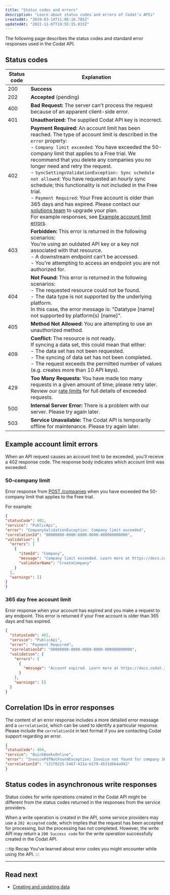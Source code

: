 ```yaml
---
title: "Status codes and errors"
description: "Learn about status codes and errors of Codat's APIs"
createdAt: "2019-03-14T11:06:10.705Z"
updatedAt: "2022-11-07T19:55:15.033Z"
---
```


The following page describes the status codes and standard error responses used in the Codat API.

## Status codes

| Status code 	| Explanation 	|
|---	|---	|
| 200 	| **Success** 	|
| 202 	| **Accepted** (pending) 	|
| 400 	| **Bad Request:** The server can't process the request because of an apparent client-side error. 	|
| 401 	| **Unauthorized:** The supplied Codat API key is incorrect. 	|
| 402 	| **Payment Required:** An account limit has been reached. The type of account limit is described in the `error` property:  <br/>- `Company limit exceeded`: You have exceeded the 50-company limit that applies to a Free trial. We recommend that you delete any companies you no longer need and retry the request.  <br/>- `SyncSettingsValidationException: Sync schedule not allowed`: You have requested an _hourly_ sync schedule; this functionality is not included in the Free trial.  <br/>- `Payment Required`: Your Free account is older than 365 days and has expired. Please contact our [solutions team](mailto:solutions@codat.io) to upgrade your plan.  <br/>For example responses, see [Example account limit errors](doc:status-codes#example-account-limit-errors). 	|
| 403 	| **Forbidden:** This error is returned in the following scenarios:  <br/>You're using an outdated API key or a key not associated with that resource. <br/>- A downstream endpoint can't be accessed. <br/>- You're attempting to access an endpoint you are not authorized for. 	|
| 404 	| **Not Found:** This error is returned in the following scenarios:  <br/>- The requested resource could not be found.  <br/>- The data type is not supported by the underlying platform.  <br/>    In this case, the error message is: "Datatype [name] not supported by platform(s) [name]". 	|
| 405 	| **Method Not Allowed:** You are attempting to use an unauthorized method. 	|
| 409 	| **Conflict:** The resource is not ready.  <br/>If syncing a data set, this could mean that either:  <br/>- The data set has not been requested.  <br/>- The syncing of data set has not been completed. <br/>- The request exceeds the permitted number of values (e.g. creates more than 10 API keys).	|
| 429 	| **Too Many Requests:** You have made too many requests in a given amount of time; please retry later. <br/> Review our [rate limits](/using-the-api/rate-limits) for full details of exceeded requests.	|
| 500 	| **Internal Server Error:** There is a problem with our server. Please try again later. 	|
| 503 	| **Service Unavailable:** The Codat API is temporarily offline for maintenance. Please try again later. 	|

## Example account limit errors

When an API request causes an account limit to be exceeded, you'll receive a 402 response code. The response body indicates which account limit was exceeded.

### 50-company limit

Error response from [POST /companies](/platform-api#/operations/create-company) when you have exceeded the 50-company limit that applies to the Free trial.

For example:

```json
{
"statusCode": 402,
"service": "PublicApi",
"error": "CompanyValidationException: Company limit exceeded",
"correlationId": "00000000-0000-0000-0000-000000000000",
"validation": {
  "errors": [
    {
      "itemId": "Company",
      "message": "Company limit exceeded. Learn more at https://docs.codat.io/using-the-api/errors",
      "validatorName": "CreateCompany"
    }
  ],
  "warnings": []
}
}
```
### 365 day free account limit

Error response when your account has expired and you make a request to any endpoint. This error is returned if your Free account is older than 365 days and has expired.

```json
{
  "statusCode": 402,
  "service": "PublicApi",
  "error": "Payment Required",
  "correlationId": "00000000-0000-0000-0000-000000000000",
  "validation": {
    "errors": [
      {
        "message": "Account expired. Learn more at https://docs.codat.io/using-the-api/errors",
      }
    ],
    "warnings": []
  }
}
```

## Correlation IDs in error responses

The content of an error response includes a more detailed error message and a `correlationId`, which can be used to identify a particular response. Please include the `correlationId` in text format if you are contacting Codat support regarding an error.

```json
{
"statusCode": 404,
"service": "QuickBooksOnline",
"error": "InvoicePdfNotFoundException: Invoice not found for company 360cb9b3-d9cf-4f66-b8db-8a3523fe3dc5 and invoice ID 12345",
"correlationId": "131f0225-5467-421a-b179-4531d6b4a942"
}
```

## Status codes in asynchronous write responses

Status codes for write operations created in the Codat API might be different from the status codes returned in the responses from the service providers.

When a write operation is created in the API, some service providers may use a `202 Accepted` code, which implies that the request has been accepted for processing, but the processing has not completed. However, the write API may return a `200 Success code` for the write operation successfully created in the Codat API.

:::tip Recap
You've learned about error codes you might encounter while using the API.
:::

---

## Read next

- [Creating and updating data](/using-the-api/push)
